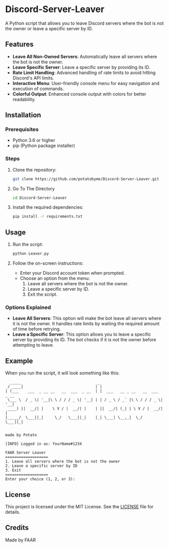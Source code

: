 
# Discord-Server-Leaver

A Python script that allows you to leave Discord servers where the bot is not the owner or leave a specific server by ID.

## Features

- **Leave All Non-Owned Servers**: Automatically leave all servers where the bot is not the owner.
- **Leave Specific Server**: Leave a specific server by providing its ID.
- **Rate Limit Handling**: Advanced handling of rate limits to avoid hitting Discord's API limits.
- **Interactive Menu**: User-friendly console menu for easy navigation and execution of commands.
- **Colorful Output**: Enhanced console output with colors for better readability.

## Installation

### Prerequisites

- Python 3.6 or higher
- pip (Python package installer)

### Steps

1. Clone the repository:
   ```bash
   git clone https://github.com/potatobyme/Discord-Server-Leaver.git
    ```
2. Go To The Directory
   ```bash
   cd Discord-Server-Leaver
   ```
   

3. Install the required dependencies:
   ```bash
   pip install -r requirements.txt

   ```

## Usage

1. Run the script:
   ```bash
   python Leaver.py
   ```

2. Follow the on-screen instructions:
   - Enter your Discord account token when prompted.
   - Choose an option from the menu:
     1. Leave all servers where the bot is not the owner.
     2. Leave a specific server by ID.
     3. Exit the script.

### Options Explained

- **Leave All Servers**: This option will make the bot leave all servers where it is not the owner. It handles rate limits by waiting the required amount of time before retrying.
- **Leave a Specific Server**: This option allows you to leave a specific server by providing its ID. The bot checks if it is not the owner before attempting to leave.

## Example

When you run the script, it will look something like this:

```plaintext
  _____                                  _                                 
 / ____|                                | |                                
| (___    ___  _ __ __   __  ___  _ __  | |  ___   __ _ __   __  ___  _ __ 
 \___ \  / _ \| '__|\ \ / / / _ \| '__| | | / _ \ / _` |\ \ / / / _ \| '__|
 ____) ||  __/| |    \ V / |  __/| |    | ||  __/| (_| | \ V / |  __/| |   
|_____/  \___||_|     \_/   \___||_|    |_| \___| \__,_|  \_/   \___||_|   
                                                                           
                                                                           made by Potato

[INFO] Logged in as: YourName#1234

FAAR Server Leaver
===================
1. Leave all servers where the bot is not the owner
2. Leave a specific server by ID
3. Exit
===================
Enter your choice (1, 2, or 3):
```


## License

This project is licensed under the MIT License. See the [LICENSE](LICENSE) file for details.

## Credits

Made by FAAR
